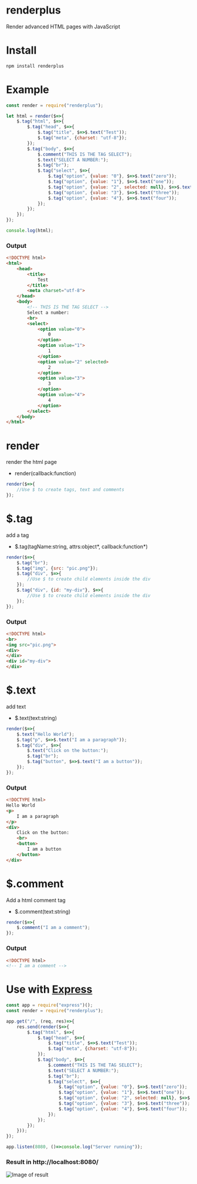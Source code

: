 # renderplus
Render advanced HTML pages with JavaScript

# Install
```bash
npm install renderplus
```

# Example
```javascript
const render = require("renderplus");

let html = render($=>{
	$.tag("html", $=>{
		$.tag("head", $=>{
			$.tag("title", $=>$.text("Test"));
			$.tag("meta", {charset: "utf-8"});
		});
		$.tag("body", $=>{
			$.comment("THIS IS THE TAG SELECT");
			$.text("SELECT A NUMBER:");
			$.tag("br");
			$.tag("select", $=>{
				$.tag("option", {value: "0"}, $=>$.text("zero"));
				$.tag("option", {value: "1"}, $=>$.text("one"));
				$.tag("option", {value: "2", selected: null}, $=>$.text("two"));
				$.tag("option", {value: "3"}, $=>$.text("three"));
				$.tag("option", {value: "4"}, $=>$.text("four"));
			});
		});
	});
});

console.log(html);
```
### Output
```html
<!DOCTYPE html>
<html>
	<head>
		<title>
			Test
		</title>
		<meta charset="utf-8">
	</head>
	<body>
		<!-- THIS IS THE TAG SELECT -->
		Select a number:
		<br>
		<select>
			<option value="0">
				0
			</option>
			<option value="1">
				1
			</option>
			<option value="2" selected>
				2
			</option>
			<option value="3">
				3
			</option>
			<option value="4">
				4
			</option>
		</select>
	</body>
</html>
```
# render

render the html page

- render(callback:function)

```javascript
render($=>{
	//Use $ to create tags, text and comments
});
```

# $.tag

add a tag

- $.tag(tagName:string, attrs:object*, callback:function*)

```javascript
render($=>{
	$.tag("br");
	$.tag("img", {src: "pic.png"});
	$.tag("div", $=>{
	    //Use $ to create child elements inside the div
	});
	$.tag("div", {id: "my-div"}, $=>{
    	//Use $ to create child elements inside the div
	});
});
```
### Output

```html
<!DOCTYPE html>
<br>
<img src="pic.png">
<div>
</div>
<div id="my-div">
</div>
```
# $.text

add text

- $.text(text:string)

```javascript
render($=>{
	$.text("Hello World");
	$.tag("p", $=>$.text("I am a paragraph"));
	$.tag("div", $=>{
		$.text("Click on the button:");
		$.tag("br");
		$.tag("button", $=>$.text("I am a button"));
	});
});
```
### Output

```html
<!DOCTYPE html>
Hello World
<p>
	I am a paragraph
</p>
<div>
	Click on the button:
	<br>
	<button>
		I am a button
	</button>
</div>
```

# $.comment

Add a html comment tag

- $.comment(text:string)

```javascript
render($=>{
	$.comment("I am a comment");
});
```

### Output

```html
<!DOCTYPE html>
<!-- I am a comment -->
```
# Use with [Express](https://www.npmjs.com/package/express)

```javascript
const app = require("express")();
const render = require("renderplus");

app.get("/", (req, res)=>{
	res.send(render($=>{
		$.tag("html", $=>{
			$.tag("head", $=>{
				$.tag("title", $=>$.text("Test"));
				$.tag("meta", {charset: "utf-8"});
			});
			$.tag("body", $=>{
				$.comment("THIS IS THE TAG SELECT");
				$.text("SELECT A NUMBER:");
				$.tag("br");
				$.tag("select", $=>{
					$.tag("option", {value: "0"}, $=>$.text("zero"));
					$.tag("option", {value: "1"}, $=>$.text("one"));
					$.tag("option", {value: "2", selected: null}, $=>$.text("two"));
					$.tag("option", {value: "3"}, $=>$.text("three"));
					$.tag("option", {value: "4"}, $=>$.text("four"));
				});
			});
		});
	}));
});

app.listen(8080, ()=>console.log("Server running"));
```

### Result in http://localhost:8080/
![Image of result](https://lh3.googleusercontent.com/u/0/d/0B4u0L5wy_IY8NEszYmE1bGhIdUE=s1600-k-iv1)
